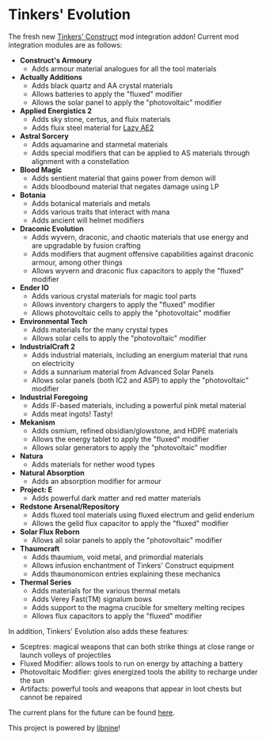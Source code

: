 # Tinkers' Evolution

The fresh new [Tinkers' Construct](https://github.com/SlimeKnights/TinkersConstruct) mod integration addon!
Current mod integration modules are as follows:

* **Construct's Armoury**
    * Adds armour material analogues for all the tool materials
* **Actually Additions**
    * Adds black quartz and AA crystal materials
    * Allows batteries to apply the "fluxed" modifier
    * Allows the solar panel to apply the "photovoltaic" modifier
* **Applied Energistics 2**
    * Adds sky stone, certus, and fluix materials
    * Adds fluix steel material for [Lazy AE2](https://github.com/phantamanta44/Lazy-AE2)
* **Astral Sorcery**
    * Adds aquamarine and starmetal materials
    * Adds special modifiers that can be applied to AS materials through alignment with a constellation
* **Blood Magic**
    * Adds sentient material that gains power from demon will
    * Adds bloodbound material that negates damage using LP
* **Botania**
    * Adds botanical materials and metals
    * Adds various traits that interact with mana
    * Adds ancient will helmet modifiers
* **Draconic Evolution**
    * Adds wyvern, draconic, and chaotic materials that use energy and are upgradable by fusion crafting
    * Adds modifiers that augment offensive capabilities against draconic armour, among other things
    * Allows wyvern and draconic flux capacitors to apply the "fluxed" modifier
* **Ender IO**
    * Adds various crystal materials for magic tool parts
    * Allows inventory chargers to apply the "fluxed" modifier
    * Allows photovoltaic cells to apply the "photovoltaic" modifier
* **Environmental Tech**
    * Adds materials for the many crystal types
    * Allows solar cells to apply the "photovoltaic" modifier
* **IndustrialCraft 2**
    * Adds industrial materials, including an energium material that runs on electricity
    * Adds a sunnarium material from Advanced Solar Panels
    * Allows solar panels (both IC2 and ASP) to apply the "photovoltaic" modifier
* **Industrial Foregoing**
    * Adds IF-based materials, including a powerful pink metal material
    * Adds meat ingots! Tasty!
* **Mekanism**
    * Adds osmium, refined obsidian/glowstone, and HDPE materials
    * Allows the energy tablet to apply the "fluxed" modifier
    * Allows solar generators to apply the "photovoltaic" modifier
* **Natura**
    * Adds materials for nether wood types
* **Natural Absorption**
    * Adds an absorption modifier for armour
* **Project: E**
    * Adds powerful dark matter and red matter materials
* **Redstone Arsenal/Repository**
    * Adds fluxed tool materials using fluxed electrum and gelid enderium
    * Allows the gelid flux capacitor to apply the "fluxed" modifier
* **Solar Flux Reborn**
    * Allows all solar panels to apply the "photovoltaic" modifier
* **Thaumcraft**
    * Adds thaumium, void metal, and primordial materials
    * Allows infusion enchantment of Tinkers' Construct equipment
    * Adds thaumonomicon entries explaining these mechanics
* **Thermal Series**
    * Adds materials for the various thermal metals
    * Adds Verey Fast(TM) signalum bows
    * Adds support to the magma crucible for smeltery melting recipes
    * Allows flux capacitors to apply the "fluxed" modifier

In addition, Tinkers' Evolution also adds these features:

* Sceptres: magical weapons that can both strike things at close range or launch volleys of projectiles
* Fluxed Modifier: allows tools to run on energy by attaching a battery
* Photovoltaic Modifier: gives energized tools the ability to recharge under the sun
* Artifacts: powerful tools and weapons that appear in loot chests but cannot be repaired

The current plans for the future can be found [here](https://github.com/phantamanta44/tinkers-evolution/blob/1.12.2/TODO.md).

This project is powered by [libnine](https://github.com/phantamanta44/libnine)!
